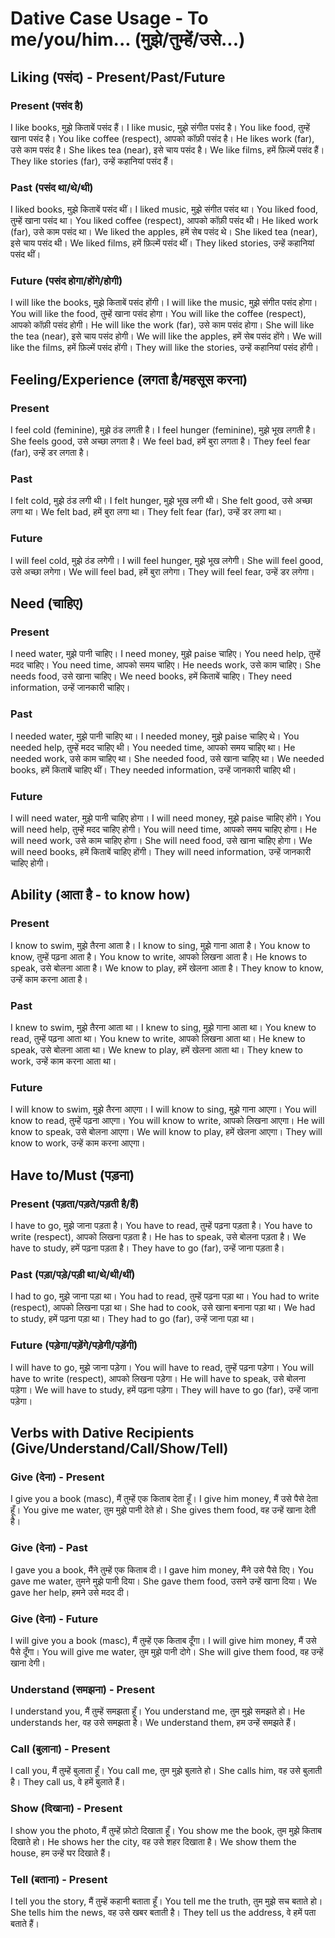 # Dative Case Usage - To me/you/him... (मुझे/तुम्हें/उसे...)

## Liking (पसंद) - Present/Past/Future

### Present (पसंद है)
I like books, मुझे किताबें पसंद हैं।
I like music, मुझे संगीत पसंद है।
You like food, तुम्हें खाना पसंद है।
You like coffee (respect), आपको कॉफ़ी पसंद है।
He likes work (far), उसे काम पसंद है।
She likes tea (near), इसे चाय पसंद है।
We like films, हमें फ़िल्में पसंद हैं।
They like stories (far), उन्हें कहानियां पसंद हैं।

### Past (पसंद था/थे/थी)
I liked books, मुझे किताबें पसंद थीं।
I liked music, मुझे संगीत पसंद था।
You liked food, तुम्हें खाना पसंद था।
You liked coffee (respect), आपको कॉफ़ी पसंद थी।
He liked work (far), उसे काम पसंद था।
We liked the apples, हमें सेब पसंद थे।
She liked tea (near), इसे चाय पसंद थी।
We liked films, हमें फ़िल्में पसंद थीं।
They liked stories, उन्हें कहानियां पसंद थीं।

### Future (पसंद होगा/होंगे/होगी)
I will like the books, मुझे किताबें पसंद होंगी।
I will like the music, मुझे संगीत पसंद होगा।
You will like the food, तुम्हें खाना पसंद होगा।
You will like the coffee (respect), आपको कॉफ़ी पसंद होगी।
He will like the work (far), उसे काम पसंद होगा।
She will like the tea (near), इसे चाय पसंद होगी।
We will like the apples, हमें सेब पसंद होंगे।
We will like the films, हमें फ़िल्में पसंद होंगी।
They will like the stories, उन्हें कहानियां पसंद होंगी।

## Feeling/Experience (लगता है/महसूस करना)

### Present
I feel cold (feminine), मुझे ठंड लगती है।
I feel hunger (feminine), मुझे भूख लगती है।
She feels good, उसे अच्छा लगता है।
We feel bad, हमें बुरा लगता है।
They feel fear (far), उन्हें डर लगता है।

### Past
I felt cold, मुझे ठंड लगी थी।
I felt hunger, मुझे भूख लगी थी।
She felt good, उसे अच्छा लगा था।
We felt bad, हमें बुरा लगा था।
They felt fear (far), उन्हें डर लगा था।

### Future
I will feel cold, मुझे ठंड लगेगी।
I will feel hunger, मुझे भूख लगेगी।
She will feel good, उसे अच्छा लगेगा।
We will feel bad, हमें बुरा लगेगा।
They will feel fear, उन्हें डर लगेगा।

## Need (चाहिए)

### Present
I need water, मुझे पानी चाहिए।
I need money, मुझे paise चाहिए।
You need help, तुम्हें मदद चाहिए।
You need time, आपको समय चाहिए।
He needs work, उसे काम चाहिए।
She needs food, उसे खाना चाहिए।
We need books, हमें किताबें चाहिए।
They need information, उन्हें जानकारी चाहिए।

### Past
I needed water, मुझे पानी चाहिए था।
I needed money, मुझे paise चाहिए थे।
You needed help, तुम्हें मदद चाहिए थी।
You needed time, आपको समय चाहिए था।
He needed work, उसे काम चाहिए था।
She needed food, उसे खाना चाहिए था।
We needed books, हमें किताबें चाहिए थीं।
They needed information, उन्हें जानकारी चाहिए थी।

### Future
I will need water, मुझे पानी चाहिए होगा।
I will need money, मुझे paise चाहिए होंगे।
You will need help, तुम्हें मदद चाहिए होगी।
You will need time, आपको समय चाहिए होगा।
He will need work, उसे काम चाहिए होगा।
She will need food, उसे खाना चाहिए होगा।
We will need books, हमें किताबें चाहिए होंगी।
They will need information, उन्हें जानकारी चाहिए होगी।


## Ability (आता है - to know how)

### Present
I know to swim, मुझे तैरना आता है।
I know to sing, मुझे गाना आता है।
You know to know, तुम्हें पढ़ना आता है।
You know to write, आपको लिखना आता है।
He knows to speak, उसे बोलना आता है।
We know to play, हमें खेलना आता है।
They know to know, उन्हें काम करना आता है।

### Past
I knew to swim, मुझे तैरना आता था।
I knew to sing, मुझे गाना आता था।
You knew to read, तुम्हें पढ़ना आता था।
You knew to write, आपको लिखना आता था।
He knew to speak, उसे बोलना आता था।
We knew to play, हमें खेलना आता था।
They knew to work, उन्हें काम करना आता था।

### Future
I will know to swim, मुझे तैरना आएगा।
I will know to sing, मुझे गाना आएगा।
You will know to read, तुम्हें पढ़ना आएगा।
You will know to write, आपको लिखना आएगा।
He will know to speak, उसे बोलना आएगा।
We will know to play, हमें खेलना आएगा।
They will know to work, उन्हें काम करना आएगा।

## Have to/Must (पड़ना)

### Present (पड़ता/पड़ते/पड़ती है/हैं)
I have to go, मुझे जाना पड़ता है।
You have to read, तुम्हें पढ़ना पड़ता है।
You have to write (respect), आपको लिखना पड़ता है।
He has to speak, उसे बोलना पड़ता है।
We have to study, हमें पढ़ना पड़ता है।
They have to go (far), उन्हें जाना पड़ता है।

### Past (पड़ा/पड़े/पड़ी था/थे/थी/थीं)
I had to go, मुझे जाना पड़ा था।
You had to read, तुम्हें पढ़ना पड़ा था।
You had to write (respect), आपको लिखना पड़ा था।
She had to cook, उसे खाना बनाना पड़ा था।
We had to study, हमें पढ़ना पड़ा था।
They had to go (far), उन्हें जाना पड़ा था।

### Future (पड़ेगा/पड़ेंगे/पड़ेगी/पड़ेंगी)
I will have to go, मुझे जाना पड़ेगा।
You will have to read, तुम्हें पढ़ना पड़ेगा।
You will have to write (respect), आपको लिखना पड़ेगा।
He will have to speak, उसे बोलना पड़ेगा।
We will have to study, हमें पढ़ना पड़ेगा।
They will have to go (far), उन्हें जाना पड़ेगा।

## Verbs with Dative Recipients (Give/Understand/Call/Show/Tell)

### Give (देना) - Present
I give you a book (masc), मैं तुम्हें एक किताब देता हूँ।
I give him money, मैं उसे पैसे देता हूँ।
You give me water, तुम मुझे पानी देते हो।
She gives them food, वह उन्हें खाना देती है।

### Give (देना) - Past
I gave you a book, मैंने तुम्हें एक किताब दी।
I gave him money, मैंने उसे पैसे दिए।
You gave me water, तुमने मुझे पानी दिया।
She gave them food, उसने उन्हें खाना दिया।
We gave her help, हमने उसे मदद दी।

### Give (देना) - Future
I will give you a book (masc), मैं तुम्हें एक किताब दूँगा।
I will give him money, मैं उसे पैसे दूँगा।
You will give me water, तुम मुझे पानी दोगे।
She will give them food, वह उन्हें खाना देगी।

### Understand (समझना) - Present
I understand you, मैं तुम्हें समझता हूँ।
You understand me, तुम मुझे समझते हो।
He understands her, वह उसे समझता है।
We understand them, हम उन्हें समझते हैं।

### Call (बुलाना) - Present
I call you, मैं तुम्हें बुलाता हूँ।
You call me, तुम मुझे बुलाते हो।
She calls him, वह उसे बुलाती है।
They call us, वे हमें बुलाते हैं।

### Show (दिखाना) - Present
I show you the photo, मैं तुम्हें फ़ोटो दिखाता हूँ।
You show me the book, तुम मुझे किताब दिखाते हो।
He shows her the city, वह उसे शहर दिखाता है।
We show them the house, हम उन्हें घर दिखाते हैं।

### Tell (बताना) - Present
I tell you the story, मैं तुम्हें कहानी बताता हूँ।
You tell me the truth, तुम मुझे सच बताते हो।
She tells him the news, वह उसे खबर बताती है।
They tell us the address, वे हमें पता बताते हैं।
